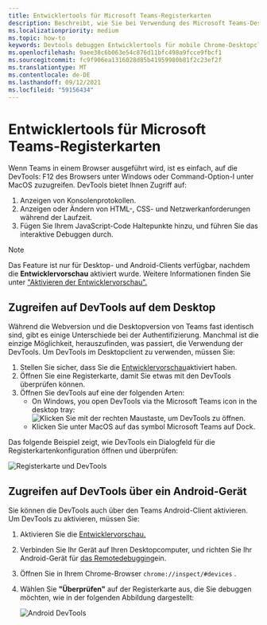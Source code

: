 ```yaml
---
title: Entwicklertools für Microsoft Teams-Registerkarten
description: Beschreibt, wie Sie bei Verwendung des Microsoft Teams-Desktopclients zu devTools gelangen
ms.localizationpriority: medium
ms.topic: how-to
keywords: Devtools debuggen Entwicklertools für mobile Chrome-Desktopclients
ms.openlocfilehash: 9aee38c6b063e54c876d11bfc498a9fcce9fbcf1
ms.sourcegitcommit: fc9f906ea1316028d85b41959980b81f2c23ef2f
ms.translationtype: MT
ms.contentlocale: de-DE
ms.lasthandoff: 09/12/2021
ms.locfileid: "59156434"
---
```

# <a name="devtools-for-microsoft-teams-tabs"></a>Entwicklertools für Microsoft Teams-Registerkarten

Wenn Teams in einem Browser ausgeführt wird, ist es einfach, auf die DevTools: F12 des Browsers unter Windows oder Command-Option-I unter MacOS zuzugreifen. DevTools bietet Ihnen Zugriff auf:

1. Anzeigen von Konsolenprotokollen.
1. Anzeigen oder Ändern von HTML-, CSS- und Netzwerkanforderungen während der Laufzeit.
1. Fügen Sie Ihrem JavaScript-Code Haltepunkte hinzu, und führen Sie das interaktive Debuggen durch.

> [!NOTE]
> Das Feature ist nur für Desktop- und Android-Clients verfügbar, nachdem die **Entwicklervorschau** aktiviert wurde. Weitere Informationen finden Sie unter ["Aktivieren der Entwicklervorschau".](~/resources/dev-preview/developer-preview-intro.md)

## <a name="access-devtools-on-the-desktop"></a>Zugreifen auf DevTools auf dem Desktop

Während die Webversion und die Desktopversion von Teams fast identisch sind, gibt es einige Unterschiede bei der Authentifizierung. Manchmal ist die einzige Möglichkeit, herauszufinden, was passiert, die Verwendung der DevTools. Um DevTools im Desktopclient zu verwenden, müssen Sie:

1. Stellen Sie sicher, dass Sie die [Entwicklervorschau](~/resources/dev-preview/developer-preview-intro.md)aktiviert haben.
1. Öffnen Sie eine Registerkarte, damit Sie etwas mit den DevTools überprüfen können.
1. Öffnen Sie devTools auf eine der folgenden Arten:
    * On Windows, you open DevTools via the Microsoft Teams icon in the desktop tray:<br>
  ![Klicken Sie mit der rechten Maustaste, um DevTools zu öffnen.](~/assets/images/dev-preview/devtools-right-click.png)
    * Klicken Sie unter MacOS auf das symbol Microsoft Teams auf Dock.

Das folgende Beispiel zeigt, wie DevTools ein Dialogfeld für die Registerkartenkonfiguration öffnen und überprüfen:

   ![Registerkarte und DevTools](~/assets/images/dev-preview/tab-and-devtools.png)

## <a name="access-devtools-from-an-android-device"></a>Zugreifen auf DevTools über ein Android-Gerät

Sie können die DevTools auch über den Teams Android-Client aktivieren. Um DevTools zu aktivieren, müssen Sie:

1. Aktivieren Sie die [Entwicklervorschau.](~/resources/dev-preview/developer-preview-intro.md)
1. Verbinden Sie Ihr Gerät auf Ihren Desktopcomputer, und richten Sie Ihr Android-Gerät für [das Remotedebugging](https://developers.google.com/web/tools/chrome-devtools/remote-debugging/)ein.
1. Öffnen Sie in Ihrem Chrome-Browser `chrome://inspect/#devices` .
1. Wählen Sie **"Überprüfen"** auf der Registerkarte aus, die Sie debuggen möchten, wie in der folgenden Abbildung dargestellt:

   ![Android DevTools](~/assets/images/android-devtools.png)
